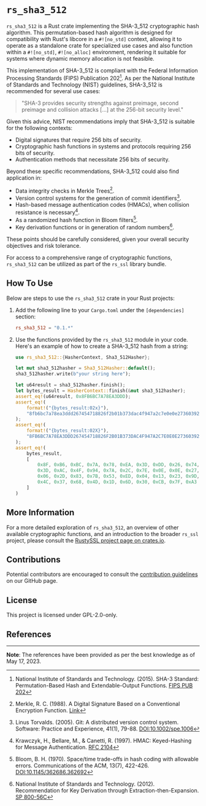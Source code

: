 # `rs_sha3_512`

`rs_sha3_512` is a Rust crate implementing the SHA-3_512 cryptographic hash algorithm. This permutation-based hash algorithm is designed for compatibility with Rust's libcore in a `#![no_std]` context, allowing it to operate as a standalone crate for specialized use cases and also function within a `#![no_std]`, `#![no_alloc]` environment, rendering it suitable for systems where dynamic memory allocation is not feasible.

This implementation of SHA-3_512 is compliant with the Federal Information Processing Standards (FIPS) Publication 202[^1]. As per the National Institute of Standards and Technology (NIST) guidelines, SHA-3_512 is recommended for several use cases:

> "SHA-3 provides security strengths against preimage, second preimage and collision attacks [...] at the 256-bit security level."

Given this advice, NIST recommendations imply that SHA-3_512 is suitable for the following contexts:

- Digital signatures that require 256 bits of security.
- Cryptographic hash functions in systems and protocols requiring 256 bits of security.
- Authentication methods that necessitate 256 bits of security.

Beyond these specific recommendations, SHA-3_512 could also find application in:

- Data integrity checks in Merkle Trees[^4].
- Version control systems for the generation of commit identifiers[^2].
- Hash-based message authentication codes (HMACs), when collision resistance is necessary[^3].
- As a randomized hash function in Bloom filters[^5].
- Key derivation functions or in generation of random numbers[^6].

These points should be carefully considered, given your overall security objectives and risk tolerance.

For access to a comprehensive range of cryptographic functions, `rs_sha3_512` can be utilized as part of the `rs_ssl` library bundle.

## How To Use

Below are steps to use the `rs_sha3_512` crate in your Rust projects:

1. Add the following line to your `Cargo.toml` under the `[dependencies]` section:

    ```toml
    rs_sha3_512 = "0.1.*"
    ```
   
3. Use the functions provided by the `rs_sha3_512` module in your code. Here's an example of how to create a SHA-3_512 hash from a string:

    ```rust
    use rs_sha3_512::{HasherContext, Sha3_512Hasher};
    
    let mut sha3_512hasher = Sha3_512Hasher::default();
    sha3_512hasher.write(b"your string here");
    
    let u64result = sha3_512hasher.finish();
    let bytes_result = HasherContext::finish(&mut sha3_512hasher);
    assert_eq!(u64result, 0x8FB6BC7A78EA3DDD);
    assert_eq!(
        format!("{bytes_result:02x}"),
        "8fb6bc7a78ea3ddd267454718826f2b01b373dac4f947a2c7e0e0e27360392a58065e399062d837b53ed0413239d555fc5eac5b8a43c4c37684d1d6d30cb7fa3"
    );
    assert_eq!(
        format!("{bytes_result:02X}"),
        "8FB6BC7A78EA3DDD267454718826F2B01B373DAC4F947A2C7E0E0E27360392A58065E399062D837B53ED0413239D555FC5EAC5B8A43C4C37684D1D6D30CB7FA3"
    );
    assert_eq!(
        bytes_result,
        [
            0x8F, 0xB6, 0xBC, 0x7A, 0x78, 0xEA, 0x3D, 0xDD, 0x26, 0x74, 0x54, 0x71, 0x88, 0x26, 0xF2, 0xB0, 0x1B, 0x37,
            0x3D, 0xAC, 0x4F, 0x94, 0x7A, 0x2C, 0x7E, 0x0E, 0x0E, 0x27, 0x36, 0x03, 0x92, 0xA5, 0x80, 0x65, 0xE3, 0x99,
            0x06, 0x2D, 0x83, 0x7B, 0x53, 0xED, 0x04, 0x13, 0x23, 0x9D, 0x55, 0x5F, 0xC5, 0xEA, 0xC5, 0xB8, 0xA4, 0x3C,
            0x4C, 0x37, 0x68, 0x4D, 0x1D, 0x6D, 0x30, 0xCB, 0x7F, 0xA3
        ]
    )
    ```

## More Information

For a more detailed exploration of `rs_sha3_512`, an overview of other available cryptographic functions, and an introduction to the broader `rs_ssl` project, please consult the [RustySSL project page on crates.io](https://crates.io/crates/rs_ssl).

## Contributions
Potential contributors are encouraged to consult the [contribution guidelines](https://github.com/RustySSL/rs_ssl/CONTRIBUTING.md) on our GitHub page.

## License

This project is licensed under GPL-2.0-only.

## References

[^1]: National Institute of Standards and Technology. (2015). SHA-3 Standard: Permutation-Based Hash and Extendable-Output Functions. [FIPS PUB 202](https://nvlpubs.nist.gov/nistpubs/FIPS/NIST.FIPS.202.pdf)

[^2]: Linus Torvalds. (2005). Git: A distributed version control system. Software: Practice and Experience, 41(1), 79-88. [DOI:10.1002/spe.1006](https://doi.org/10.1002/spe.1006)

[^3]: Krawczyk, H., Bellare, M., & Canetti, R. (1997). HMAC: Keyed-Hashing for Message Authentication. [RFC 2104](https://tools.ietf.org/html/rfc2104)

[^4]: Merkle, R. C. (1988). A Digital Signature Based on a Conventional Encryption Function. [Link](https://link.springer.com/content/pdf/10.1007/3-540-45961-8_24.pdf)

[^5]: Bloom, B. H. (1970). Space/time trade-offs in hash coding with allowable errors. Communications of the ACM, 13(7), 422-426. [DOI:10.1145/362686.362692](https://doi.org/10.1145/362686.362692)

[^6]: National Institute of Standards and Technology. (2012). Recommendation for Key Derivation through Extraction-then-Expansion. [SP 800-56C](https://nvlpubs.nist.gov/nistpubs/SpecialPublications/NIST.SP.800-56Cr1.pdf)

---
**Note**: The references have been provided as per the best knowledge as of May 17, 2023.

